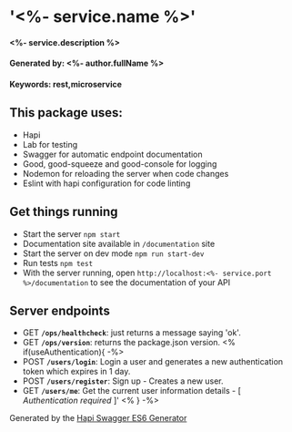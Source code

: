 # '<%- service.name %>'
#### <%- service.description %>
#### Generated by: <%- author.fullName %>
#### Keywords: rest,microservice

## This package uses:

* Hapi
* Lab for testing
* Swagger for automatic endpoint documentation
* Good, good-squeeze and good-console for logging
* Nodemon for reloading the server when code changes
* Eslint with hapi configuration for code linting

## Get things running

* Start the server `npm start`
* Documentation site available in `/documentation` site
* Start the server on dev mode `npm run start-dev` 
* Run tests `npm test`
* With the server running, open `http://localhost:<%- service.port %>/documentation` to see the documentation of your API

## Server endpoints
* GET **`/ops/healthcheck`**: just returns a message saying 'ok'.
* GET **`/ops/version`**: returns the package.json version.
<% if(useAuthentication){ -%>
* POST **`/users/login`**: Login a user and generates a new authentication token which expires in 1 day.
* POST **`/users/register`**: Sign up - Creates a new user.
* GET **`/users/me`**: Get the current user information details - [ *Authentication required* ]'
 <% } -%>


Generated by the [Hapi Swagger ES6 Generator](https://github.com/danielo515/generator-hapi-swagger-es6)
